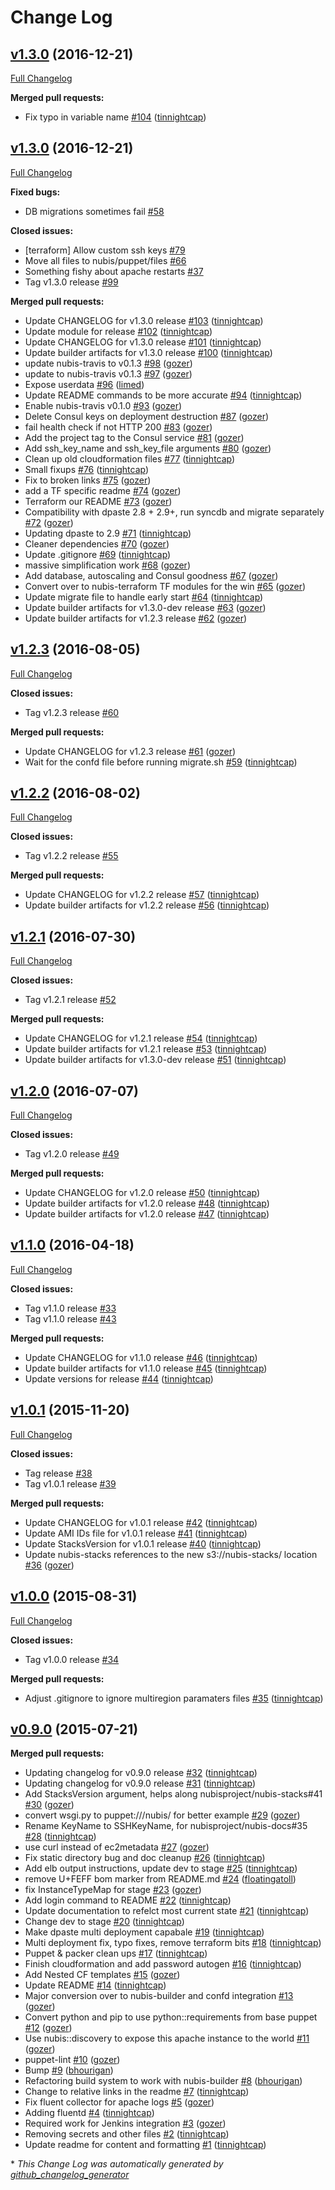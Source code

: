 # Change Log

## [v1.3.0](https://github.com/nubisproject/nubis-dpaste/tree/v1.3.0) (2016-12-21)
[Full Changelog](https://github.com/nubisproject/nubis-dpaste/compare/v1.3.0...v1.3.0)

**Merged pull requests:**

- Fix typo in variable name [\#104](https://github.com/nubisproject/nubis-dpaste/pull/104) ([tinnightcap](https://github.com/tinnightcap))

## [v1.3.0](https://github.com/nubisproject/nubis-dpaste/tree/v1.3.0) (2016-12-21)
[Full Changelog](https://github.com/nubisproject/nubis-dpaste/compare/v1.2.3...v1.3.0)

**Fixed bugs:**

- DB migrations sometimes fail [\#58](https://github.com/nubisproject/nubis-dpaste/issues/58)

**Closed issues:**

- \[terraform\] Allow custom ssh keys [\#79](https://github.com/nubisproject/nubis-dpaste/issues/79)
- Move all files to nubis/puppet/files [\#66](https://github.com/nubisproject/nubis-dpaste/issues/66)
- Something fishy about apache restarts [\#37](https://github.com/nubisproject/nubis-dpaste/issues/37)
- Tag v1.3.0 release [\#99](https://github.com/nubisproject/nubis-dpaste/issues/99)

**Merged pull requests:**

- Update CHANGELOG for v1.3.0 release [\#103](https://github.com/nubisproject/nubis-dpaste/pull/103) ([tinnightcap](https://github.com/tinnightcap))
- Update module for release [\#102](https://github.com/nubisproject/nubis-dpaste/pull/102) ([tinnightcap](https://github.com/tinnightcap))
- Update CHANGELOG for v1.3.0 release [\#101](https://github.com/nubisproject/nubis-dpaste/pull/101) ([tinnightcap](https://github.com/tinnightcap))
- Update builder artifacts for v1.3.0 release [\#100](https://github.com/nubisproject/nubis-dpaste/pull/100) ([tinnightcap](https://github.com/tinnightcap))
- update nubis-travis to v0.1.3 [\#98](https://github.com/nubisproject/nubis-dpaste/pull/98) ([gozer](https://github.com/gozer))
- update to nubis-travis v0.1.3 [\#97](https://github.com/nubisproject/nubis-dpaste/pull/97) ([gozer](https://github.com/gozer))
- Expose userdata [\#96](https://github.com/nubisproject/nubis-dpaste/pull/96) ([limed](https://github.com/limed))
- Update README commands to be more accurate [\#94](https://github.com/nubisproject/nubis-dpaste/pull/94) ([tinnightcap](https://github.com/tinnightcap))
- Enable nubis-travis v0.1.0 [\#93](https://github.com/nubisproject/nubis-dpaste/pull/93) ([gozer](https://github.com/gozer))
- Delete Consul keys on deployment destruction [\#87](https://github.com/nubisproject/nubis-dpaste/pull/87) ([gozer](https://github.com/gozer))
- fail health check if not HTTP 200 [\#83](https://github.com/nubisproject/nubis-dpaste/pull/83) ([gozer](https://github.com/gozer))
- Add the project tag to the Consul service  [\#81](https://github.com/nubisproject/nubis-dpaste/pull/81) ([gozer](https://github.com/gozer))
- Add ssh\_key\_name and ssh\_key\_file arguments [\#80](https://github.com/nubisproject/nubis-dpaste/pull/80) ([gozer](https://github.com/gozer))
- Clean up old cloudformation files [\#77](https://github.com/nubisproject/nubis-dpaste/pull/77) ([tinnightcap](https://github.com/tinnightcap))
- Small fixups [\#76](https://github.com/nubisproject/nubis-dpaste/pull/76) ([tinnightcap](https://github.com/tinnightcap))
- Fix to broken links [\#75](https://github.com/nubisproject/nubis-dpaste/pull/75) ([gozer](https://github.com/gozer))
- add a TF specific readme [\#74](https://github.com/nubisproject/nubis-dpaste/pull/74) ([gozer](https://github.com/gozer))
- Terraform our README [\#73](https://github.com/nubisproject/nubis-dpaste/pull/73) ([gozer](https://github.com/gozer))
- Compatibility with dpaste 2.8 + 2.9+, run syncdb and migrate separately [\#72](https://github.com/nubisproject/nubis-dpaste/pull/72) ([gozer](https://github.com/gozer))
- Updating dpaste to 2.9 [\#71](https://github.com/nubisproject/nubis-dpaste/pull/71) ([tinnightcap](https://github.com/tinnightcap))
- Cleaner dependencies [\#70](https://github.com/nubisproject/nubis-dpaste/pull/70) ([gozer](https://github.com/gozer))
- Update .gitignore [\#69](https://github.com/nubisproject/nubis-dpaste/pull/69) ([tinnightcap](https://github.com/tinnightcap))
- massive simplification work [\#68](https://github.com/nubisproject/nubis-dpaste/pull/68) ([gozer](https://github.com/gozer))
- Add database, autoscaling and Consul goodness [\#67](https://github.com/nubisproject/nubis-dpaste/pull/67) ([gozer](https://github.com/gozer))
- Convert over to nubis-terraform TF modules for the win [\#65](https://github.com/nubisproject/nubis-dpaste/pull/65) ([gozer](https://github.com/gozer))
- Update migrate file to handle early start [\#64](https://github.com/nubisproject/nubis-dpaste/pull/64) ([tinnightcap](https://github.com/tinnightcap))
- Update builder artifacts for v1.3.0-dev release [\#63](https://github.com/nubisproject/nubis-dpaste/pull/63) ([gozer](https://github.com/gozer))
- Update builder artifacts for v1.2.3 release [\#62](https://github.com/nubisproject/nubis-dpaste/pull/62) ([gozer](https://github.com/gozer))

## [v1.2.3](https://github.com/nubisproject/nubis-dpaste/tree/v1.2.3) (2016-08-05)
[Full Changelog](https://github.com/nubisproject/nubis-dpaste/compare/v1.2.2...v1.2.3)

**Closed issues:**

- Tag v1.2.3 release [\#60](https://github.com/nubisproject/nubis-dpaste/issues/60)

**Merged pull requests:**

- Update CHANGELOG for v1.2.3 release [\#61](https://github.com/nubisproject/nubis-dpaste/pull/61) ([gozer](https://github.com/gozer))
- Wait for the confd file before running migrate.sh [\#59](https://github.com/nubisproject/nubis-dpaste/pull/59) ([tinnightcap](https://github.com/tinnightcap))

## [v1.2.2](https://github.com/nubisproject/nubis-dpaste/tree/v1.2.2) (2016-08-02)
[Full Changelog](https://github.com/nubisproject/nubis-dpaste/compare/v1.2.1...v1.2.2)

**Closed issues:**

- Tag v1.2.2 release [\#55](https://github.com/nubisproject/nubis-dpaste/issues/55)

**Merged pull requests:**

- Update CHANGELOG for v1.2.2 release [\#57](https://github.com/nubisproject/nubis-dpaste/pull/57) ([tinnightcap](https://github.com/tinnightcap))
- Update builder artifacts for v1.2.2 release [\#56](https://github.com/nubisproject/nubis-dpaste/pull/56) ([tinnightcap](https://github.com/tinnightcap))

## [v1.2.1](https://github.com/nubisproject/nubis-dpaste/tree/v1.2.1) (2016-07-30)
[Full Changelog](https://github.com/nubisproject/nubis-dpaste/compare/v1.2.0...v1.2.1)

**Closed issues:**

- Tag v1.2.1 release [\#52](https://github.com/nubisproject/nubis-dpaste/issues/52)

**Merged pull requests:**

- Update CHANGELOG for v1.2.1 release [\#54](https://github.com/nubisproject/nubis-dpaste/pull/54) ([tinnightcap](https://github.com/tinnightcap))
- Update builder artifacts for v1.2.1 release [\#53](https://github.com/nubisproject/nubis-dpaste/pull/53) ([tinnightcap](https://github.com/tinnightcap))
- Update builder artifacts for v1.3.0-dev release [\#51](https://github.com/nubisproject/nubis-dpaste/pull/51) ([tinnightcap](https://github.com/tinnightcap))

## [v1.2.0](https://github.com/nubisproject/nubis-dpaste/tree/v1.2.0) (2016-07-07)
[Full Changelog](https://github.com/nubisproject/nubis-dpaste/compare/v1.1.0...v1.2.0)

**Closed issues:**

- Tag v1.2.0 release [\#49](https://github.com/nubisproject/nubis-dpaste/issues/49)

**Merged pull requests:**

- Update CHANGELOG for v1.2.0 release [\#50](https://github.com/nubisproject/nubis-dpaste/pull/50) ([tinnightcap](https://github.com/tinnightcap))
- Update builder artifacts for v1.2.0 release [\#48](https://github.com/nubisproject/nubis-dpaste/pull/48) ([tinnightcap](https://github.com/tinnightcap))
- Update builder artifacts for v1.2.0 release [\#47](https://github.com/nubisproject/nubis-dpaste/pull/47) ([tinnightcap](https://github.com/tinnightcap))

## [v1.1.0](https://github.com/nubisproject/nubis-dpaste/tree/v1.1.0) (2016-04-18)
[Full Changelog](https://github.com/nubisproject/nubis-dpaste/compare/v1.0.1...v1.1.0)

**Closed issues:**

- Tag v1.1.0 release [\#33](https://github.com/nubisproject/nubis-dpaste/issues/33)
- Tag v1.1.0 release [\#43](https://github.com/nubisproject/nubis-dpaste/issues/43)

**Merged pull requests:**

- Update CHANGELOG for v1.1.0 release [\#46](https://github.com/nubisproject/nubis-dpaste/pull/46) ([tinnightcap](https://github.com/tinnightcap))
- Update builder artifacts for v1.1.0 release [\#45](https://github.com/nubisproject/nubis-dpaste/pull/45) ([tinnightcap](https://github.com/tinnightcap))
- Update versions for  release [\#44](https://github.com/nubisproject/nubis-dpaste/pull/44) ([tinnightcap](https://github.com/tinnightcap))

## [v1.0.1](https://github.com/nubisproject/nubis-dpaste/tree/v1.0.1) (2015-11-20)
[Full Changelog](https://github.com/nubisproject/nubis-dpaste/compare/v1.0.0...v1.0.1)

**Closed issues:**

- Tag  release [\#38](https://github.com/nubisproject/nubis-dpaste/issues/38)
- Tag v1.0.1 release [\#39](https://github.com/nubisproject/nubis-dpaste/issues/39)

**Merged pull requests:**

- Update CHANGELOG for v1.0.1 release [\#42](https://github.com/nubisproject/nubis-dpaste/pull/42) ([tinnightcap](https://github.com/tinnightcap))
- Update AMI IDs file for v1.0.1 release [\#41](https://github.com/nubisproject/nubis-dpaste/pull/41) ([tinnightcap](https://github.com/tinnightcap))
- Update StacksVersion for v1.0.1 release [\#40](https://github.com/nubisproject/nubis-dpaste/pull/40) ([tinnightcap](https://github.com/tinnightcap))
- Update nubis-stacks references to the new s3://nubis-stacks/ location [\#36](https://github.com/nubisproject/nubis-dpaste/pull/36) ([gozer](https://github.com/gozer))

## [v1.0.0](https://github.com/nubisproject/nubis-dpaste/tree/v1.0.0) (2015-08-31)
[Full Changelog](https://github.com/nubisproject/nubis-dpaste/compare/v0.9.0...v1.0.0)

**Closed issues:**

- Tag v1.0.0 release [\#34](https://github.com/nubisproject/nubis-dpaste/issues/34)

**Merged pull requests:**

- Adjust .gitignore to ignore multiregion paramaters files [\#35](https://github.com/nubisproject/nubis-dpaste/pull/35) ([tinnightcap](https://github.com/tinnightcap))

## [v0.9.0](https://github.com/nubisproject/nubis-dpaste/tree/v0.9.0) (2015-07-21)
**Merged pull requests:**

- Updating changelog for v0.9.0 release [\#32](https://github.com/nubisproject/nubis-dpaste/pull/32) ([tinnightcap](https://github.com/tinnightcap))
- Updating changelog for v0.9.0 release [\#31](https://github.com/nubisproject/nubis-dpaste/pull/31) ([tinnightcap](https://github.com/tinnightcap))
- Add StacksVersion argument, helps along nubisproject/nubis-stacks\#41 [\#30](https://github.com/nubisproject/nubis-dpaste/pull/30) ([gozer](https://github.com/gozer))
- convert wsgi.py to puppet:///nubis/ for better example [\#29](https://github.com/nubisproject/nubis-dpaste/pull/29) ([gozer](https://github.com/gozer))
- Rename KeyName to SSHKeyName, for nubisproject/nubis-docs\#35 [\#28](https://github.com/nubisproject/nubis-dpaste/pull/28) ([tinnightcap](https://github.com/tinnightcap))
- use curl instead of ec2metadata [\#27](https://github.com/nubisproject/nubis-dpaste/pull/27) ([gozer](https://github.com/gozer))
- Fix static directory bug and doc cleanup [\#26](https://github.com/nubisproject/nubis-dpaste/pull/26) ([tinnightcap](https://github.com/tinnightcap))
- Add elb output instructions, update dev to stage [\#25](https://github.com/nubisproject/nubis-dpaste/pull/25) ([tinnightcap](https://github.com/tinnightcap))
- remove U+FEFF bom marker from README.md [\#24](https://github.com/nubisproject/nubis-dpaste/pull/24) ([floatingatoll](https://github.com/floatingatoll))
- fix InstanceTypeMap for stage [\#23](https://github.com/nubisproject/nubis-dpaste/pull/23) ([gozer](https://github.com/gozer))
- Add login command to README [\#22](https://github.com/nubisproject/nubis-dpaste/pull/22) ([tinnightcap](https://github.com/tinnightcap))
- Update documentation to refelct most current state [\#21](https://github.com/nubisproject/nubis-dpaste/pull/21) ([tinnightcap](https://github.com/tinnightcap))
- Change dev to stage [\#20](https://github.com/nubisproject/nubis-dpaste/pull/20) ([tinnightcap](https://github.com/tinnightcap))
- Make dpaste multi deployment capabale [\#19](https://github.com/nubisproject/nubis-dpaste/pull/19) ([tinnightcap](https://github.com/tinnightcap))
- Multi deployment fix, typo fixes, remove terraform bits [\#18](https://github.com/nubisproject/nubis-dpaste/pull/18) ([tinnightcap](https://github.com/tinnightcap))
- Puppet & packer clean ups [\#17](https://github.com/nubisproject/nubis-dpaste/pull/17) ([tinnightcap](https://github.com/tinnightcap))
- Finish cloudformation and add password autogen [\#16](https://github.com/nubisproject/nubis-dpaste/pull/16) ([tinnightcap](https://github.com/tinnightcap))
- Add Nested CF templates [\#15](https://github.com/nubisproject/nubis-dpaste/pull/15) ([gozer](https://github.com/gozer))
- Update README [\#14](https://github.com/nubisproject/nubis-dpaste/pull/14) ([tinnightcap](https://github.com/tinnightcap))
- Major conversion over to nubis-builder and confd integration [\#13](https://github.com/nubisproject/nubis-dpaste/pull/13) ([gozer](https://github.com/gozer))
- Convert python and pip to use python::requirements from base puppet [\#12](https://github.com/nubisproject/nubis-dpaste/pull/12) ([gozer](https://github.com/gozer))
- Use nubis::discovery to expose this apache instance to the world [\#11](https://github.com/nubisproject/nubis-dpaste/pull/11) ([gozer](https://github.com/gozer))
- puppet-lint [\#10](https://github.com/nubisproject/nubis-dpaste/pull/10) ([gozer](https://github.com/gozer))
- Bump [\#9](https://github.com/nubisproject/nubis-dpaste/pull/9) ([bhourigan](https://github.com/bhourigan))
- Refactoring build system to work with nubis-builder [\#8](https://github.com/nubisproject/nubis-dpaste/pull/8) ([bhourigan](https://github.com/bhourigan))
- Change to relative links in the readme [\#7](https://github.com/nubisproject/nubis-dpaste/pull/7) ([tinnightcap](https://github.com/tinnightcap))
- Fix fluent collector for apache logs [\#5](https://github.com/nubisproject/nubis-dpaste/pull/5) ([gozer](https://github.com/gozer))
- Adding fluentd [\#4](https://github.com/nubisproject/nubis-dpaste/pull/4) ([tinnightcap](https://github.com/tinnightcap))
- Required work for Jenkins integration [\#3](https://github.com/nubisproject/nubis-dpaste/pull/3) ([gozer](https://github.com/gozer))
- Removing secrets and other files [\#2](https://github.com/nubisproject/nubis-dpaste/pull/2) ([tinnightcap](https://github.com/tinnightcap))
- Update readme for content and formatting [\#1](https://github.com/nubisproject/nubis-dpaste/pull/1) ([tinnightcap](https://github.com/tinnightcap))



\* *This Change Log was automatically generated by [github_changelog_generator](https://github.com/skywinder/Github-Changelog-Generator)*